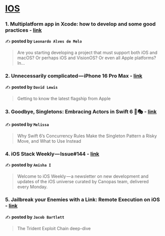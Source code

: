 
<h1><a href=https://medium.com/tag/ios/recommended target="_blank" rel="noopener noreferrer">IOS</a></h1>
<h3>1. Multiplatform app in Xcode: how to develop and some good practices - <a href="https://medium.com/@leonardo.alves.melo.1995/multiplatform-app-in-xcode-how-to-develop-and-some-good-practices-fdb50684d4a2" target="_blank" rel="noopener noreferrer">link</a></h3>

✍️ **posted by `Leonardo Alves de Melo`**

<blockquote>Are you starting developing a project that must support both iOS and macOS? Or perhaps iOS and VisionOS? Or even all Apple platforms? In…</blockquote>

<h3>2. Unnecessarily complicated — iPhone 16 Pro Max - <a href="https://medium.com/macoclock/unnecessarily-complicated-iphone-16-pro-max-92e7f9e51353" target="_blank" rel="noopener noreferrer">link</a></h3>

✍️ **posted by `David Lewis`**

<blockquote>Getting to know the latest flagship from Apple</blockquote>

<h3>3. Goodbye, Singletons: Embracing Actors in Swift 6 🛑🎭 - <a href="https://medium.com/stackademic/goodbye-singletons-embracing-actors-in-swift-6-5c520fe0f15c" target="_blank" rel="noopener noreferrer">link</a></h3>

✍️ **posted by `Melissa`**

<blockquote>Why Swift 6’s Concurrency Rules Make the Singleton Pattern a Risky Move, and What to Use Instead</blockquote>

<h3>4. iOS Stack Weekly — Issue#144 - <a href="https://medium.com/canopas/ios-stack-weekly-issue-144-f2cc44817983" target="_blank" rel="noopener noreferrer">link</a></h3>

✍️ **posted by `Amisha I`**

<blockquote>Welcome to iOS Weekly — a newsletter on new development and updates of the iOS universe curated by Canopas team, delivered every Monday.</blockquote>

<h3>5. Jailbreak your Enemies with a Link: Remote Execution on iOS - <a href="https://medium.com/gitconnected/jailbreak-your-enemies-with-a-link-remote-execution-on-ios-710323cd4d95" target="_blank" rel="noopener noreferrer">link</a></h3>

✍️ **posted by `Jacob Bartlett`**

<blockquote>The Trident Exploit Chain deep-dive</blockquote>

